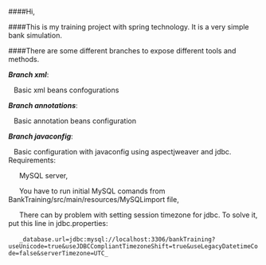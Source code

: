 ####Hi,

####This is my training project with spring technology. It is a very simple bank simulation.

####There are some different branches to expose different tools and methods.





**_Branch xml_**:


  &ensp;&nbsp;Basic xml beans confogurations 
  
**_Branch annotations_**:


  &ensp;&nbsp;Basic annotation beans configuration

**_Branch javaconfig_**:


  &ensp;&nbsp;Basic configuration with javaconfig using aspectjweaver and jdbc. Requirements:
  
  
  &ensp;&ensp;&nbsp; MySQL server,
  
  
  &ensp;&ensp;&nbsp; You have to run initial MySQL comands from BankTraining/src/main/resources/MySQLimport file,
 
 
  &ensp;&ensp;&nbsp; There can by problem with setting session timezone for jdbc. To solve it, put this line in jdbc.properties:
  
 
  &ensp;&ensp;&nbsp; `_database.url=jdbc:mysql://localhost:3306/bankTraining?useUnicode=true&useJDBCCompliantTimezoneShift=true&useLegacyDatetimeCode=false&serverTimezone=UTC_`
  

  
  
    

